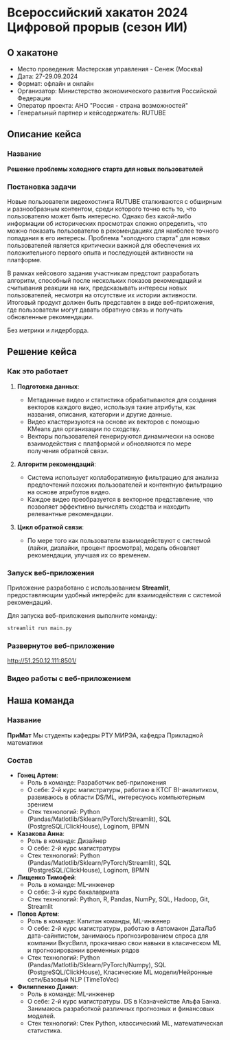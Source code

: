 # Всероссийский хакатон 2024 Цифровой прорыв (сезон ИИ)

## О хакатоне
- Место проведения: Мастерская управления - Сенеж (Москва)
- Дата: 27-29.09.2024
- Формат: офлайн и онлайн
- Организатор: Министерство экономического развития Российской Федерации
- Оператор проекта: АНО "Россия - страна возможностей"
- Генеральный партнер и кейсодержатель: RUTUBE

## Описание кейса

### Название 
**Решение проблемы холодного старта для новых пользователей**

### Постановка задачи
Новые пользователи видеохостинга RUTUBE сталкиваются с обширным и разнообразным контентом, среди которого точно есть то, что пользователю может быть интересно. Однако без какой-либо информации об исторических просмотрах сложно определить, что можно показать пользователю в рекомендациях для наиболее точного попадания в его интересы. Проблема "холодного старта" для новых пользователей является критически важной для обеспечения их положительного первого опыта и последующей активности на платформе.

В рамках кейсового задания участникам предстоит разработать алгоритм, способный после нескольких показов рекомендаций и считывания реакции на них, предсказывать интересы новых пользователей, несмотря на отсутствие их истории активности. Итоговый продукт должен быть представлен в виде веб-приложения, где пользователи могут давать обратную связь и получать обновленные рекомендации.

Без метрики и лидерборда.

## Решение кейса

### Как это работает

1. **Подготовка данных**: 
    - Метаданные видео и статистика обрабатываются для создания векторов каждого видео, используя такие атрибуты, как названия, описания, категории и другие данные.
    - Видео кластеризуются на основе их векторов с помощью KMeans для организации по сходству.
    - Векторы пользователей генерируются динамически на основе взаимодействия с платформой и обновляются по мере получения обратной связи.

2. **Алгоритм рекомендаций**:
   - Система использует коллаборативную фильтрацию для анализа предпочтений похожих пользователей и контентную фильтрацию на основе атрибутов видео.
   - Каждое видео преобразуется в векторное представление, что позволяет эффективно вычислять сходства и находить релевантные рекомендации.

3. **Цикл обратной связи**:
   - По мере того как пользователи взаимодействуют с системой (лайки, дизлайки, процент просмотра), модель обновляет рекомендации, улучшая их со временем.

### Запуск веб-приложения

Приложение разработано с использованием **Streamlit**, предоставляющим удобный интерфейс для взаимодействия с системой рекомендаций.

Для запуска веб-приложения выполните команду:

```bash
streamlit run main.py
```

### Развернутое веб-приложение
http://51.250.12.111:8501/

### Видео работы с веб-приложением


## Наша команда

### Название 
**ПриМат**
Мы студенты кафедры РТУ МИРЭА, кафедра Прикладной математики

### Состав
- **Гонец Артем**: 
  - Роль в команде: Разработчик веб-приложения
  - О себе: 2-й курс магистратуры, работаю в КТСГ BI-аналитиком, развиваюсь в области DS/ML, интересуюсь компьютерным зрением
  - Стек технологий: Python (Pandas/Matlotlib/Sklearn/PyTorch/Streamlit), SQL (PostgreSQL/ClickHouse), Loginom, BPMN
- **Казакова Анна**: 
  - Роль в команде: Дизайнер
  - О себе: 2-й курс магистратуры
  - Стек технологий: Python (Pandas/Matlotlib/Sklearn/PyTorch/Streamlit), SQL (PostgreSQL/ClickHouse), Loginom, BPMN
- **Лищенко Тимофей**: 
  - Роль в команде: ML-инженер
  - О себе: 3-й курс бакалавриата
  - Стек технологий: Python, R, Pandas, NumPy, SQL, Hadoop, Git, Streamlit
- **Попов Артем**:
  - Роль в команде: Капитан команды, ML-инженер
  - О себе: 2-й курс магистратуры, работаю в Автомакон ДатаЛаб дата-сайнтистом, занимаюсь прогнозированием спроса для компании ВкусВилл, прокачиваю свои навыки в класическом ML и прогнозировании временных рядов
  - Стек технологий: Python (Pandas/Matlotlib/Sklearn/PyTorch/Numpy), SQL (PostgreSQL/ClickHouse), Класические ML модели/Нейронные сети/Базовый NLP (TimeToVec)
- **Филиппенко Данил**:
  - Роль в команде: ML-инженер
  - О себе: 2-й курс магистратуры. DS в Казначействе Альфа Банка. Занимаюсь разработкой различных прогнозных и финансовых моделей.
  - Стек технологий: Стек Python, классический ML, математическая статистика.
